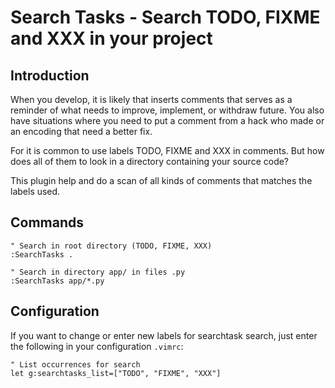 # Search Tasks - Search TODO, FIXME and XXX in your project


## Introduction

When you develop, it is likely that inserts comments that serves
as a reminder of what needs to improve, implement, or withdraw future.
You also have situations where you need to put a comment from a hack 
who made or an encoding that need a better fix.

For it is common to use labels TODO, FIXME and XXX in comments. 
But how does all of them to look in a directory containing your source code?

This plugin help and do a scan of all kinds of comments that matches the labels used.


## Commands

```vimL
" Search in root directory (TODO, FIXME, XXX)
:SearchTasks .

" Search in directory app/ in files .py
:SearchTasks app/*.py
```

## Configuration

If you want to change or enter new labels for searchtask search, just enter the following in your configuration ``.vimrc``:

```vimL
" List occurrences for search
let g:searchtasks_list=["TODO", "FIXME", "XXX"]
```
